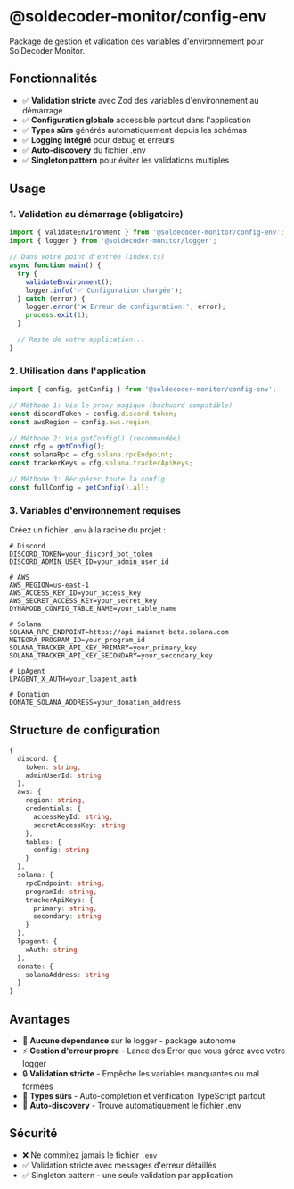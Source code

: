 # @soldecoder-monitor/config-env

Package de gestion et validation des variables d'environnement pour SolDecoder Monitor.

## Fonctionnalités

- ✅ **Validation stricte** avec Zod des variables d'environnement au démarrage
- ✅ **Configuration globale** accessible partout dans l'application
- ✅ **Types sûrs** générés automatiquement depuis les schémas
- ✅ **Logging intégré** pour debug et erreurs
- ✅ **Auto-discovery** du fichier .env
- ✅ **Singleton pattern** pour éviter les validations multiples

## Usage

### 1. Validation au démarrage (obligatoire)

```typescript
import { validateEnvironment } from '@soldecoder-monitor/config-env';
import { logger } from '@soldecoder-monitor/logger';

// Dans votre point d'entrée (index.ts)
async function main() {
  try {
    validateEnvironment();
    logger.info('✅ Configuration chargée');
  } catch (error) {
    logger.error('❌ Erreur de configuration:', error);
    process.exit(1);
  }

  // Reste de votre application...
}
```

### 2. Utilisation dans l'application

```typescript
import { config, getConfig } from '@soldecoder-monitor/config-env';

// Méthode 1: Via le proxy magique (backward compatible)
const discordToken = config.discord.token;
const awsRegion = config.aws.region;

// Méthode 2: Via getConfig() (recommandée)
const cfg = getConfig();
const solanaRpc = cfg.solana.rpcEndpoint;
const trackerKeys = cfg.solana.trackerApiKeys;

// Méthode 3: Récupérer toute la config
const fullConfig = getConfig().all;
```

### 3. Variables d'environnement requises

Créez un fichier `.env` à la racine du projet :

```env
# Discord
DISCORD_TOKEN=your_discord_bot_token
DISCORD_ADMIN_USER_ID=your_admin_user_id

# AWS
AWS_REGION=us-east-1
AWS_ACCESS_KEY_ID=your_access_key
AWS_SECRET_ACCESS_KEY=your_secret_key
DYNAMODB_CONFIG_TABLE_NAME=your_table_name

# Solana
SOLANA_RPC_ENDPOINT=https://api.mainnet-beta.solana.com
METEORA_PROGRAM_ID=your_program_id
SOLANA_TRACKER_API_KEY_PRIMARY=your_primary_key
SOLANA_TRACKER_API_KEY_SECONDARY=your_secondary_key

# LpAgent
LPAGENT_X_AUTH=your_lpagent_auth

# Donation
DONATE_SOLANA_ADDRESS=your_donation_address
```

## Structure de configuration

```typescript
{
  discord: {
    token: string,
    adminUserId: string
  },
  aws: {
    region: string,
    credentials: {
      accessKeyId: string,
      secretAccessKey: string
    },
    tables: {
      config: string
    }
  },
  solana: {
    rpcEndpoint: string,
    programId: string,
    trackerApiKeys: {
      primary: string,
      secondary: string
    }
  },
  lpagent: {
    xAuth: string
  },
  donate: {
    solanaAddress: string
  }
}
```

## Avantages

- 🚀 **Aucune dépendance** sur le logger - package autonome
- ⚡ **Gestion d'erreur propre** - Lance des Error que vous gérez avec votre logger
- 🔒 **Validation stricte** - Empêche les variables manquantes ou mal formées
- 🎯 **Types sûrs** - Auto-completion et vérification TypeScript partout
- 📁 **Auto-discovery** - Trouve automatiquement le fichier .env

## Sécurité

- ❌ Ne commitez jamais le fichier `.env`
- ✅ Validation stricte avec messages d'erreur détaillés
- ✅ Singleton pattern - une seule validation par application
